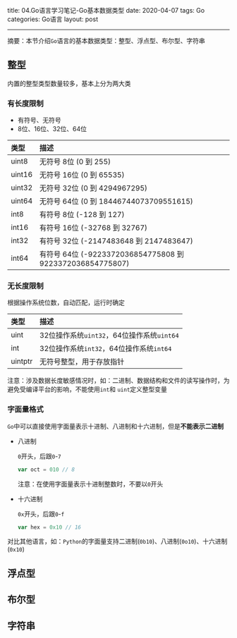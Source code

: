 title: 04.Go语言学习笔记-Go基本数据类型
date: 2020-04-07
tags: Go
categories: Go语言
layout: post

------

摘要：本节介绍`Go`语言的基本数据类型：整型、浮点型、布尔型、字符串

<!-- more -->

## 整型

内置的整型类型数量较多，基本上分为两大类

### 有长度限制

- 有符号、无符号
- 8位、16位、32位、64位

| 类型   | 描述                                                      |
| :----- | :-------------------------------------------------------- |
| uint8  | 无符号 8位 (0 到 255)                                     |
| uint16 | 无符号 16位 (0 到 65535)                                  |
| uint32 | 无符号 32位 (0 到 4294967295)                             |
| uint64 | 无符号 64位 (0 到 18446744073709551615)                   |
| int8   | 有符号 8位 (-128 到 127)                                  |
| int16  | 有符号 16位 (-32768 到 32767)                             |
| int32  | 有符号 32位 (-2147483648 到 2147483647)                   |
| int64  | 有符号 64位 (-9223372036854775808 到 9223372036854775807) |

### 无长度限制

根据操作系统位数，自动匹配，运行时确定

| 类型    | 描述                                       |
| :------ | :----------------------------------------- |
| uint    | 32位操作系统`uint32`，64位操作系统`uint64` |
| int     | 32位操作系统`int32`，64位操作系统`int64`   |
| uintptr | 无符号整型，用于存放指针                   |

注意：涉及数据长度敏感情况时，如：二进制、数据结构和文件的读写操作时，为避免受编译平台的影响，不能使用`int`和 `uint`定义整型变量

### 字面量格式

`Go`中可以直接使用字面量表示十进制、八进制和十六进制，但是**不能表示二进制**

- 八进制

  `0`开头，后跟`0`-`7`

  ```go
  var oct = 010 // 8
  ```

  注意：在使用字面量表示十进制整数时，不要以`0`开头

- 十六进制

  `0x`开头，后跟`0`-`f`

  ```go
  var hex = 0x10 // 16
  ```

对比其他语言，如：`Python`的字面量支持二进制(`0b10`)、八进制(`0o10`)、十六进制(`0x10`)

## 浮点型

## 布尔型

## 字符串